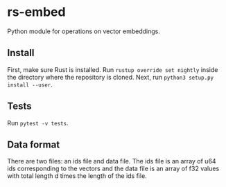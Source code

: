 # rs-embed

Python module for operations on vector embeddings.

## Install

First, make sure Rust is installed. Run `rustup override set nightly` inside the directory where the repository is cloned. Next, run `python3 setup.py install --user`.

## Tests

Run `pytest -v tests`.

## Data format

There are two files: an ids file and data file. The ids file is an array of u64 ids corresponding to the vectors and the data file is an array of f32 values with total length d times the length of the ids file.
